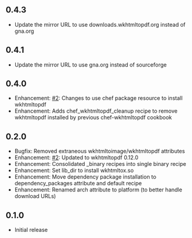 ## 0.4.3

* Update the mirror URL to use downloads.wkhtmltopdf.org instead of gna.org

## 0.4.1

* Update the mirror URL to use gna.org instead of sourceforge

## 0.4.0

* Enhancement: [#2]: Changes to use chef package resource to install wkhtmltopdf
* Enhancement: Adds chef_wkhtmltopdf_cleanup recipe to remove wkhtmltopdf installed by previous chef-wkhtmltopdf cookbook

## 0.2.0

* Bugfix: Removed extraneous wkhtmltoimage/wkhtmltopdf attributes
* Enhancement: [#2][]: Updated to wkhtmltopdf 0.12.0
* Enhancement: Consolidated _binary recipes into single binary recipe
* Enhancement: Set lib_dir to install wkhtmltox.so
* Enhancement: Move dependency package installation to dependency_packages attribute and default recipe
* Enhancement: Renamed arch attribute to platform (to better handle download URLs)

## 0.1.0

* Initial release

[#2]: https://github.com/bflad/chef-wkhtmltopdf/issues/2
